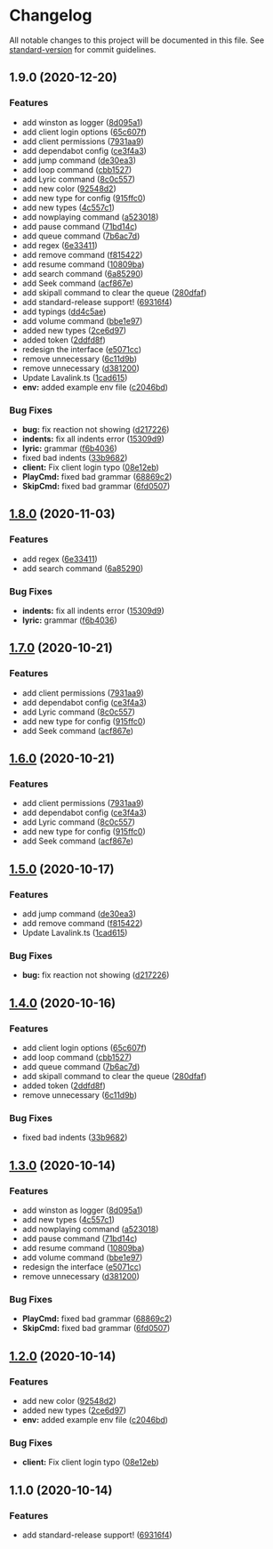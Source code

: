 # Changelog

All notable changes to this project will be documented in this file. See [standard-version](https://github.com/conventional-changelog/standard-version) for commit guidelines.

## 1.9.0 (2020-12-20)


### Features

*  add winston as logger ([8d095a1](https://github.com/VeguiIzumi/SweetyInstinc/commit/8d095a11b03c592141612f076d890e012f53cbb6))
* add client login options ([65c607f](https://github.com/VeguiIzumi/SweetyInstinc/commit/65c607f2b2ae4e4dda16dd45e2a3f9a816800ee9))
* add client permissions ([7931aa9](https://github.com/VeguiIzumi/SweetyInstinc/commit/7931aa9694da6fa9d64dfc7691d9095e6210de31))
* add dependabot config ([ce3f4a3](https://github.com/VeguiIzumi/SweetyInstinc/commit/ce3f4a35eb34901ed1e16d4fad24c2f61211a39e))
* add jump command ([de30ea3](https://github.com/VeguiIzumi/SweetyInstinc/commit/de30ea358ae8364aa1de4ed5fbbcc2fbb32d9a4c))
* add loop command ([cbb1527](https://github.com/VeguiIzumi/SweetyInstinc/commit/cbb15272a03065710efd0b3176fb621f323545e5))
* add Lyric command ([8c0c557](https://github.com/VeguiIzumi/SweetyInstinc/commit/8c0c55790da5385d699666ac68607675e8bdee85))
* add new color ([92548d2](https://github.com/VeguiIzumi/SweetyInstinc/commit/92548d200a369a2105fa9f8f17f9b396a4562146))
* add new type for config ([915ffc0](https://github.com/VeguiIzumi/SweetyInstinc/commit/915ffc0f064905b5241a1f192d0fed583a422769))
* add new types ([4c557c1](https://github.com/VeguiIzumi/SweetyInstinc/commit/4c557c17abcd38c984c1022d1f4b8bc7008bd8e0))
* add nowplaying command ([a523018](https://github.com/VeguiIzumi/SweetyInstinc/commit/a52301857980dac967fad6b25f06bada856176df))
* add pause command ([71bd14c](https://github.com/VeguiIzumi/SweetyInstinc/commit/71bd14c595dacd20c8ae9dae8396eeac1dc71ebc))
* add queue command ([7b6ac7d](https://github.com/VeguiIzumi/SweetyInstinc/commit/7b6ac7df0c2795186947b8a7c807e17bba4b36e7))
* add regex ([6e33411](https://github.com/VeguiIzumi/SweetyInstinc/commit/6e33411d613b8ea07f5c69969208c6b6d4f08109))
* add remove command ([f815422](https://github.com/VeguiIzumi/SweetyInstinc/commit/f815422c53df00377c40282648064c618924fd07))
* add resume command ([10809ba](https://github.com/VeguiIzumi/SweetyInstinc/commit/10809ba7a654a6edf64d9640308b5d2997a2e68b))
* add search command ([6a85290](https://github.com/VeguiIzumi/SweetyInstinc/commit/6a8529071400cb81dcfb240f928531d0e680d18f))
* add Seek command ([acf867e](https://github.com/VeguiIzumi/SweetyInstinc/commit/acf867ef056d1fa9f505ba6f2a6350ed8a1bd716))
* add skipall command to clear the queue ([280dfaf](https://github.com/VeguiIzumi/SweetyInstinc/commit/280dfafb315671c6ddf7e1ab448fa1a430c3b25a))
* add standard-release support! ([69316f4](https://github.com/VeguiIzumi/SweetyInstinc/commit/69316f4aefa6a9041ab037280b140bee107e480f))
* add typings ([dd4c5ae](https://github.com/VeguiIzumi/SweetyInstinc/commit/dd4c5aed961405d42d76f277164873ed6f57e35f))
* add volume command ([bbe1e97](https://github.com/VeguiIzumi/SweetyInstinc/commit/bbe1e9744dbc9d8f67cfc5ef7af0690bdc73b36b))
* added new types ([2ce6d97](https://github.com/VeguiIzumi/SweetyInstinc/commit/2ce6d979ff1aa5a322fe49b49a0ebaa9b5f9f3a9))
* added token ([2ddfd8f](https://github.com/VeguiIzumi/SweetyInstinc/commit/2ddfd8fadcb5de8d11b1a7a274ea80d65271651c))
* redesign the interface ([e5071cc](https://github.com/VeguiIzumi/SweetyInstinc/commit/e5071cc0e56db099bc41334d8819e6551268f07c))
* remove unnecessary ([6c11d9b](https://github.com/VeguiIzumi/SweetyInstinc/commit/6c11d9ba945e20c1c4c5c17c05a8fad86bcd048c))
* remove unnecessary ([d381200](https://github.com/VeguiIzumi/SweetyInstinc/commit/d38120031f91327e47f301246fbaf0eca156d3ad))
* Update Lavalink.ts ([1cad615](https://github.com/VeguiIzumi/SweetyInstinc/commit/1cad61514759b428973aaadbcff6fee29001a895))
* **env:** added example env file ([c2046bd](https://github.com/VeguiIzumi/SweetyInstinc/commit/c2046bd66088875d6b3b131575486f338c7260df))


### Bug Fixes

* **bug:** fix reaction not showing ([d217226](https://github.com/VeguiIzumi/SweetyInstinc/commit/d217226e64f2fad02a98f761224776a2fb85d95f))
* **indents:** fix all indents error ([15309d9](https://github.com/VeguiIzumi/SweetyInstinc/commit/15309d9185026678809d3a2a42f744884243dd32))
* **lyric:** grammar ([f6b4036](https://github.com/VeguiIzumi/SweetyInstinc/commit/f6b40369cc88347ffd17aafadc2f8b44cdbcad53))
* fixed bad indents ([33b9682](https://github.com/VeguiIzumi/SweetyInstinc/commit/33b9682d5742ab65a1ebbd92a4f521d65a7ecf07))
* **client:** Fix client login typo ([08e12eb](https://github.com/VeguiIzumi/SweetyInstinc/commit/08e12ebb490ded4eca4a586b79138cb6b0023618))
* **PlayCmd:** fixed bad grammar ([68869c2](https://github.com/VeguiIzumi/SweetyInstinc/commit/68869c255fd9665d9f2a517ec7f50b70abeb7088))
* **SkipCmd:** fixed bad grammar ([6fd0507](https://github.com/VeguiIzumi/SweetyInstinc/commit/6fd0507b30251734bcebc21d29a99ca1ca82a971))

## [1.8.0](https://github.com/VeguiIzumi/SweetyInstinc/compare/v1.7.0...v1.8.0) (2020-11-03)


### Features

* add regex ([6e33411](https://github.com/VeguiIzumi/SweetyInstinc/commit/6e33411d613b8ea07f5c69969208c6b6d4f08109))
* add search command ([6a85290](https://github.com/VeguiIzumi/SweetyInstinc/commit/6a8529071400cb81dcfb240f928531d0e680d18f))


### Bug Fixes

* **indents:** fix all indents error ([15309d9](https://github.com/VeguiIzumi/SweetyInstinc/commit/15309d9185026678809d3a2a42f744884243dd32))
* **lyric:** grammar ([f6b4036](https://github.com/VeguiIzumi/SweetyInstinc/commit/f6b40369cc88347ffd17aafadc2f8b44cdbcad53))

## [1.7.0](https://github.com/VeguiIzumi/SweetyInstinc/compare/v1.5.0...v1.7.0) (2020-10-21)


### Features

* add client permissions ([7931aa9](https://github.com/VeguiIzumi/SweetyInstinc/commit/7931aa9694da6fa9d64dfc7691d9095e6210de31))
* add dependabot config ([ce3f4a3](https://github.com/VeguiIzumi/SweetyInstinc/commit/ce3f4a35eb34901ed1e16d4fad24c2f61211a39e))
* add Lyric command ([8c0c557](https://github.com/VeguiIzumi/SweetyInstinc/commit/8c0c55790da5385d699666ac68607675e8bdee85))
* add new type for config ([915ffc0](https://github.com/VeguiIzumi/SweetyInstinc/commit/915ffc0f064905b5241a1f192d0fed583a422769))
* add Seek command ([acf867e](https://github.com/VeguiIzumi/SweetyInstinc/commit/acf867ef056d1fa9f505ba6f2a6350ed8a1bd716))

## [1.6.0](https://github.com/VeguiIzumi/SweetyInstinc/compare/v1.5.0...v1.6.0) (2020-10-21)


### Features

* add client permissions ([7931aa9](https://github.com/VeguiIzumi/SweetyInstinc/commit/7931aa9694da6fa9d64dfc7691d9095e6210de31))
* add dependabot config ([ce3f4a3](https://github.com/VeguiIzumi/SweetyInstinc/commit/ce3f4a35eb34901ed1e16d4fad24c2f61211a39e))
* add Lyric command ([8c0c557](https://github.com/VeguiIzumi/SweetyInstinc/commit/8c0c55790da5385d699666ac68607675e8bdee85))
* add new type for config ([915ffc0](https://github.com/VeguiIzumi/SweetyInstinc/commit/915ffc0f064905b5241a1f192d0fed583a422769))
* add Seek command ([acf867e](https://github.com/VeguiIzumi/SweetyInstinc/commit/acf867ef056d1fa9f505ba6f2a6350ed8a1bd716))

## [1.5.0](https://github.com/VeguiIzumi/SweetyInstinc/compare/v1.4.0...v1.5.0) (2020-10-17)


### Features

* add jump command ([de30ea3](https://github.com/VeguiIzumi/SweetyInstinc/commit/de30ea358ae8364aa1de4ed5fbbcc2fbb32d9a4c))
* add remove command ([f815422](https://github.com/VeguiIzumi/SweetyInstinc/commit/f815422c53df00377c40282648064c618924fd07))
* Update Lavalink.ts ([1cad615](https://github.com/VeguiIzumi/SweetyInstinc/commit/1cad61514759b428973aaadbcff6fee29001a895))


### Bug Fixes

* **bug:** fix reaction not showing ([d217226](https://github.com/VeguiIzumi/SweetyInstinc/commit/d217226e64f2fad02a98f761224776a2fb85d95f))

## [1.4.0](https://github.com/VeguiIzumi/SweetyInstinc/compare/v1.3.0...v1.4.0) (2020-10-16)


### Features

* add client login options ([65c607f](https://github.com/VeguiIzumi/SweetyInstinc/commit/65c607f2b2ae4e4dda16dd45e2a3f9a816800ee9))
* add loop command ([cbb1527](https://github.com/VeguiIzumi/SweetyInstinc/commit/cbb15272a03065710efd0b3176fb621f323545e5))
* add queue command ([7b6ac7d](https://github.com/VeguiIzumi/SweetyInstinc/commit/7b6ac7df0c2795186947b8a7c807e17bba4b36e7))
* add skipall command to clear the queue ([280dfaf](https://github.com/VeguiIzumi/SweetyInstinc/commit/280dfafb315671c6ddf7e1ab448fa1a430c3b25a))
* added token ([2ddfd8f](https://github.com/VeguiIzumi/SweetyInstinc/commit/2ddfd8fadcb5de8d11b1a7a274ea80d65271651c))
* remove unnecessary ([6c11d9b](https://github.com/VeguiIzumi/SweetyInstinc/commit/6c11d9ba945e20c1c4c5c17c05a8fad86bcd048c))


### Bug Fixes

* fixed bad indents ([33b9682](https://github.com/VeguiIzumi/SweetyInstinc/commit/33b9682d5742ab65a1ebbd92a4f521d65a7ecf07))

## [1.3.0](https://github.com/VeguiIzumi/SweetyInstinc/compare/v1.2.0...v1.3.0) (2020-10-14)


### Features

*  add winston as logger ([8d095a1](https://github.com/VeguiIzumi/SweetyInstinc/commit/8d095a11b03c592141612f076d890e012f53cbb6))
* add new types ([4c557c1](https://github.com/VeguiIzumi/SweetyInstinc/commit/4c557c17abcd38c984c1022d1f4b8bc7008bd8e0))
* add nowplaying command ([a523018](https://github.com/VeguiIzumi/SweetyInstinc/commit/a52301857980dac967fad6b25f06bada856176df))
* add pause command ([71bd14c](https://github.com/VeguiIzumi/SweetyInstinc/commit/71bd14c595dacd20c8ae9dae8396eeac1dc71ebc))
* add resume command ([10809ba](https://github.com/VeguiIzumi/SweetyInstinc/commit/10809ba7a654a6edf64d9640308b5d2997a2e68b))
* add volume command ([bbe1e97](https://github.com/VeguiIzumi/SweetyInstinc/commit/bbe1e9744dbc9d8f67cfc5ef7af0690bdc73b36b))
* redesign the interface ([e5071cc](https://github.com/VeguiIzumi/SweetyInstinc/commit/e5071cc0e56db099bc41334d8819e6551268f07c))
* remove unnecessary ([d381200](https://github.com/VeguiIzumi/SweetyInstinc/commit/d38120031f91327e47f301246fbaf0eca156d3ad))


### Bug Fixes

* **PlayCmd:** fixed bad grammar ([68869c2](https://github.com/VeguiIzumi/SweetyInstinc/commit/68869c255fd9665d9f2a517ec7f50b70abeb7088))
* **SkipCmd:** fixed bad grammar ([6fd0507](https://github.com/VeguiIzumi/SweetyInstinc/commit/6fd0507b30251734bcebc21d29a99ca1ca82a971))

## [1.2.0](https://github.com/VeguiIzumi/SweetyInstinc/compare/v1.1.0...v1.2.0) (2020-10-14)


### Features

* add new color ([92548d2](https://github.com/VeguiIzumi/SweetyInstinc/commit/92548d200a369a2105fa9f8f17f9b396a4562146))
* added new types ([2ce6d97](https://github.com/VeguiIzumi/SweetyInstinc/commit/2ce6d979ff1aa5a322fe49b49a0ebaa9b5f9f3a9))
* **env:** added example env file ([c2046bd](https://github.com/VeguiIzumi/SweetyInstinc/commit/c2046bd66088875d6b3b131575486f338c7260df))


### Bug Fixes

* **client:** Fix client login typo ([08e12eb](https://github.com/VeguiIzumi/SweetyInstinc/commit/08e12ebb490ded4eca4a586b79138cb6b0023618))

## 1.1.0 (2020-10-14)


### Features

* add standard-release support! ([69316f4](https://github.com/VeguiIzumi/SweetyInstinc/commit/69316f4aefa6a9041ab037280b140bee107e480f))
